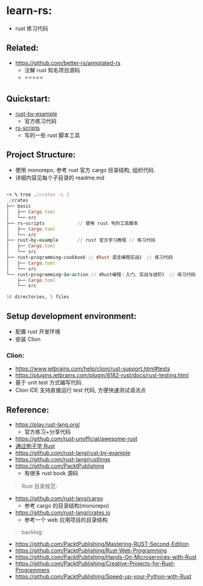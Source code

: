 # learn-rs:

- rust 练习代码

## Related:

- https://github.com/better-rs/annotated-rs
    - 注解 rust 知名项目源码
    - ⭐⭐⭐⭐⭐

## Quickstart:

- [rust-by-example](./crates/rust-by-example)
    - 官方练习代码
- [rs-scripts](./crates/rs-scripts)
    - 写的一些 rust 脚本工具

## Project Structure:

- 使用 monorepo, 参考 rust 官方 cargo 目录结构, 组织代码.
- 详细内容见每个子目录的 readme.md

```ruby

-> % tree ./crates -L 2
./crates
├── basic
│   ├── Cargo.toml
│   └── src
├── rs-scripts            // 使用 rust 写的工具脚本
│   ├── Cargo.toml
│   └── src
├── rust-by-example       // rust 官方学习教程 // 练习代码
│   ├── Cargo.toml
│   └── src
├── rust-programming-cookbook // 《Rust 语言编程实战》 // 练习代码
│   ├── Cargo.toml
│   └── src
└── rust-programming-in-action // 《Rust编程：入门、实战与进阶》 // 练习代码
    ├── Cargo.toml
    └── src

10 directories, 5 files


```

## Setup development environment:

- 配置 rust 开发环境
- 安装 Clion

### Clion:

- https://www.jetbrains.com/help/clion/rust-support.html#tests
- https://plugins.jetbrains.com/plugin/8182-rust/docs/rust-testing.html
- 基于 unit test 方式编写代码.
- Clion IDE 支持直接运行 test 代码, 方便快速测试语法点

## Reference:

- https://play.rust-lang.org/
    - 官方练习+分享代码
- https://github.com/rust-unofficial/awesome-rust
- [通过例子学 Rust](https://rustwiki.org/zh-CN/rust-by-example/index.html)
- https://github.com/rust-lang/rust-by-example
- https://github.com/rust-lang/rustlings
- https://github.com/PacktPublishing
    - 有很多 rust book 源码

> Rust 目录规范:

- https://github.com/rust-lang/cargo
    - 参考 cargo 的目录结构(monorepo)
- https://github.com/rust-lang/crates.io
    - 参考一个 web 应用项目的目录结构

> backlog:

- https://github.com/PacktPublishing/Mastering-RUST-Second-Edition
- https://github.com/PacktPublishing/Rust-Web-Programming
- https://github.com/PacktPublishing/Hands-On-Microservices-with-Rust
- https://github.com/PacktPublishing/Creative-Projects-for-Rust-Programmers
- https://github.com/PacktPublishing/Speed-up-your-Python-with-Rust
